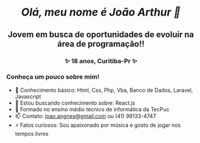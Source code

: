 ##  <h1 align = "center" fontface = "verdana"> <b> <i>  Olá, meu nome é João Arthur 👋 </b> </i> </h1> 


<h2 align = "center">  Jovem em busca de oportunidades de evoluir na área de programação!!</h2>

<h3 align="center" > ✨ 18 anos, Curitiba-Pr ✨ </h3>

<h3>Conheça um pouco sobre mim! </h3>

- 📕 Conhecimento básico: Html, Css, Php, Vba, Banco de Dados, Laravel, Javascript
- 🌱 Estou buscando conhecimento sobre: React.js
- 🧠 Formado no ensino médio técnico de informática da TecPuc
- 📫 Contato: joao.angnes@gmail.com ou (41) 99133-4747
- ⚡ Fatos curiosos: Sou apaixonado por música e gosto de jogar nos tempos livres

<!--
**joaoangnes/joaoangnes** is a ✨ _special_ ✨ repository because its `README.md` (this file) appears on your GitHub profile.

Here are some ideas to get you started:


-->

